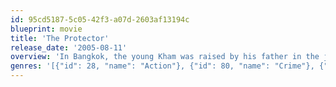 ```yaml
---
id: 95cd5187-5c05-42f3-a07d-2603af13194c
blueprint: movie
title: 'The Protector'
release_date: '2005-08-11'
overview: 'In Bangkok, the young Kham was raised by his father in the jungle with elephants as members of their family. When his old elephant and the baby Kern are stolen by criminals, Kham finds that the animals were sent to Sidney. He travels to Australia, where he locates the baby elephant in a restaurant owned by the evil Madame Rose, the leader of an international Thai mafia. With the support of the efficient Thai sergeant Mark, who was involved in a conspiracy, Kham fights to rescue the animal from the mobsters.'
genres: '[{"id": 28, "name": "Action"}, {"id": 80, "name": "Crime"}, {"id": 18, "name": "Drama"}, {"id": 53, "name": "Thriller"}]'
---
```

